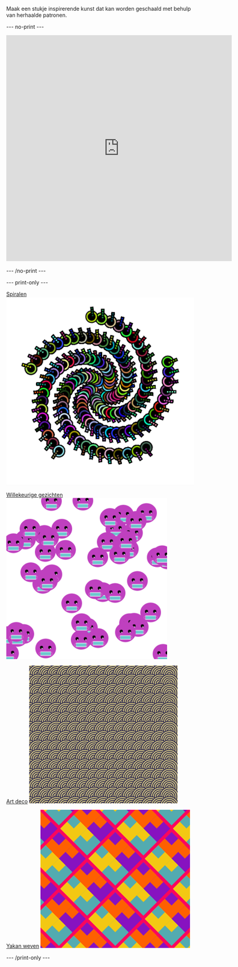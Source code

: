
Maak een stukje inspirerende kunst dat kan worden geschaald met behulp van herhaalde patronen.

--- no-print ---

<iframe src="https://editor.raspberrypi.org/nl-NL/embed/viewer/repeated-patterns-example" width="600" height="600" frameborder="0" marginwidth="0" marginheight="0" allowfullscreen>
</iframe>

--- /no-print ---

--- print-only ---

[Spiralen](https://editor.raspberrypi.org/nl-NL/projects/spirals-pattern-example)
![Voltooid Spiralen-project.](images/spirals.png)

[Willekeurige gezichten](https://editor.raspberrypi.org/nl-NL/projects/random-faces-example)
![Voltooid Willekeurige gezichten project.](images/random_faces.png)

[Art deco](https://editor.raspberrypi.org/nl-NL/projects/art-deco-example)
![Voltooid Art deco project.](images/art_deco.png)

[Yakan weven](https://editor.raspberrypi.org/nl-NL/projects/yakan-weaving-example)
![Voltooid Yakan weven project.](images/yakan.png)

--- /print-only ---

